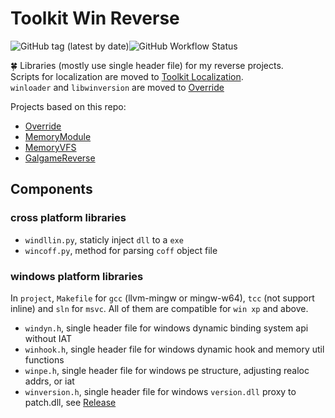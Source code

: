 # Toolkit Win Reverse

![GitHub tag (latest by date)](https://img.shields.io/github/v/tag/yurisizuku/toolkit-WinReverse?color=green&label=WinReverse)![GitHub Workflow Status](https://img.shields.io/github/actions/workflow/status/YuriSizuku/toolkit-WinReverse/build.yml?label=build)  

🍀 Libraries (mostly use single header file) for my reverse projects.  
Scripts for localization are moved to [Toolkit Localization](https://github.com/YuriSizuku/toolkit-Localization).  
`winloader` and `libwinversion` are moved to [Override](https://github.com/YuriSizuku/win-Override)

Projects based on this repo:  

- [Override](https://github.com/YuriSizuku/win-Override)  
- [MemoryModule](https://github.com/YuriSizuku/win-MemoryModule)  
- [MemoryVFS](https://github.com/YuriSizuku/win-MemoryVFS)
- [GalgameReverse](https://github.com/YuriSizuku/GalgameReverse)  

## Components

### cross platform libraries  

- `windllin.py`, staticly inject `dll` to a `exe`  
- `wincoff.py`, method for parsing `coff` object file  

### windows platform libraries

In `project`,  `Makefile` for `gcc` (llvm-mingw or mingw-w64), `tcc` (not support inline) and `sln` for `msvc`.  All of them are compatible for `win xp` and above.  

- `windyn.h`, single header file for windows dynamic binding system api without IAT
- `winhook.h`,  single header file for windows dynamic hook and memory util functions
- `winpe.h`, single header file for windows pe structure, adjusting realoc addrs, or iat
- `winversion.h`, single header file for windows `version.dll` proxy to patch.dll, see [Release](https://github.com/YuriSizuku/toolkit-Override)
